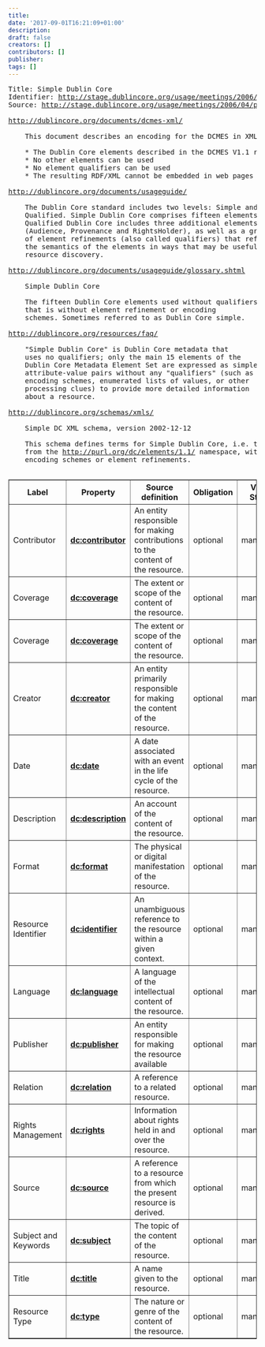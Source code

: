 ```yaml
---
title: 
date: '2017-09-01T16:21:09+01:00'
description: 
draft: false
creators: []
contributors: []
publisher: 
tags: []
---
```


<pre>
Title: Simple Dublin Core
Identifier: <a href="http://stage.dublincore.org/usage/meetings/2006/04/profile-review/dcsimple/.index.html">http://stage.dublincore.org/usage/meetings/2006/04/profile-review/dcsimple/.index.html</a>
Source: <a href="http://stage.dublincore.org/usage/meetings/2006/04/profile-review/dcsimple/index.txt">http://stage.dublincore.org/usage/meetings/2006/04/profile-review/dcsimple/index.txt</a>

<a href="http://dublincore.org/documents/dcmes-xml/">http://dublincore.org/documents/dcmes-xml/</a>

    This document describes an encoding for the DCMES in XML subject to these restrictions:

    * The Dublin Core elements described in the DCMES V1.1 reference can be used
    * No other elements can be used
    * No element qualifiers can be used
    * The resulting RDF/XML cannot be embedded in web pages

<a href="http://dublincore.org/documents/usageguide/">http://dublincore.org/documents/usageguide/</a>

    The Dublin Core standard includes two levels: Simple and
    Qualified. Simple Dublin Core comprises fifteen elements;
    Qualified Dublin Core includes three additional elements
    (Audience, Provenance and RightsHolder), as well as a group
    of element refinements (also called qualifiers) that refine
    the semantics of the elements in ways that may be useful in
    resource discovery.

<a href="http://dublincore.org/documents/usageguide/glossary.shtml">http://dublincore.org/documents/usageguide/glossary.shtml</a>

    Simple Dublin Core

    The fifteen Dublin Core elements used without qualifiers,
    that is without element refinement or encoding
    schemes. Sometimes referred to as Dublin Core simple.

<a href="http://dublincore.org/resources/faq/">http://dublincore.org/resources/faq/</a>

    "Simple Dublin Core" is Dublin Core metadata that
    uses no qualifiers; only the main 15 elements of the
    Dublin Core Metadata Element Set are expressed as simple
    attribute-value pairs without any "qualifiers" (such as
    encoding schemes, enumerated lists of values, or other
    processing clues) to provide more detailed information
    about a resource.

<a href="http://dublincore.org/schemas/xmls/">http://dublincore.org/schemas/xmls/</a>

    Simple DC XML schema, version 2002-12-12

    This schema defines terms for Simple Dublin Core, i.e. the 15 elements
    from the <a href="http://purl.org/dc/elements/1.1/">http://purl.org/dc/elements/1.1/</a> namespace, with no use of
    encoding schemes or element refinements.

</pre><table cellpadding="6" border="1" cellspacing="0" class="dcap">
  <tr class="mainhead">
    <th class="dc-label">
      Label
    </th>
    <th class="qname">
      Property
    </th>
    <th class="definition">
      Source definition
    </th>
    <th class="oblig">
      Obligation
    </th>
    <th class="vstr">
      Value<br>
      String
    </th>
  </tr>
  <tr class="propertyUsage">
    <td class="dc-label">Contributor</td>
    <td class="qname">
      <strong><a href="http://dublincore.org/documents/dcmi-terms/#contributor">dc:contributor</a></strong>
    </td>
    <td class="definition">
      An entity responsible for making contributions to the content of the resource.
    </td>
    <td class="oblig">optional</td>
    <td class="vstr">mandatory</td>
  </tr>
  <tr class="propertyUsage">
    <td class="dc-label">Coverage</td>
    <td class="qname">
      <strong><a href="http://dublincore.org/documents/dcmi-terms/#coverage">dc:coverage</a></strong>
    </td>
    <td class="definition">
      The extent or scope of the content of the resource.
    </td>
    <td class="oblig">optional</td>
    <td class="vstr">mandatory</td>
  </tr>
  <tr class="propertyUsage">
    <td class="dc-label">Coverage</td>
    <td class="qname">
      <strong><a href="http://dublincore.org/documents/dcmi-terms/#coverage">dc:coverage</a></strong>
    </td>
    <td class="definition">
      The extent or scope of the content of the resource.
    </td>
    <td class="oblig">optional</td>
    <td class="vstr">mandatory</td>
  </tr>
  <tr class="propertyUsage">
    <td class="dc-label">Creator</td>
    <td class="qname">
      <strong><a href="http://dublincore.org/documents/dcmi-terms/#creator">dc:creator</a></strong>
    </td>
    <td class="definition">
      An entity primarily responsible for making the content of the resource.
    </td>
    <td class="oblig">optional</td>
    <td class="vstr">mandatory</td>
  </tr>
  <tr class="propertyUsage">
    <td class="dc-label">Date</td>
    <td class="qname">
      <strong><a href="http://dublincore.org/documents/dcmi-terms/#date">dc:date</a></strong>
    </td>
    <td class="definition">
      A date associated with an event in the life cycle of the resource.
    </td>
    <td class="oblig">optional</td>
    <td class="vstr">mandatory</td>
  </tr>
  <tr class="propertyUsage">
    <td class="dc-label">Description</td>
    <td class="qname">
      <strong><a href="http://dublincore.org/documents/dcmi-terms/#description">dc:description</a></strong>
    </td>
    <td class="definition">
      An account of the content of the resource.
    </td>
    <td class="oblig">optional</td>
    <td class="vstr">mandatory</td>
  </tr>
  <tr class="propertyUsage">
    <td class="dc-label">Format</td>
    <td class="qname">
      <strong><a href="http://dublincore.org/documents/dcmi-terms/#format">dc:format</a></strong>
    </td>
    <td class="definition">
      The physical or digital manifestation of the resource.
    </td>
    <td class="oblig">optional</td>
    <td class="vstr">mandatory</td>
  </tr>
  <tr class="propertyUsage">
    <td class="dc-label">Resource Identifier</td>
    <td class="qname">
      <strong><a href="http://dublincore.org/documents/dcmi-terms/#identifier">dc:identifier</a></strong>
    </td>
    <td class="definition">
      An unambiguous reference to the resource within a given context.
    </td>
    <td class="oblig">optional</td>
    <td class="vstr">mandatory</td>
  </tr>
  <tr class="propertyUsage">
    <td class="dc-label">Language</td>
    <td class="qname">
      <strong><a href="http://dublincore.org/documents/dcmi-terms/#language">dc:language</a></strong>
    </td>
    <td class="definition">
      A language of the intellectual content of the resource.
    </td>
    <td class="oblig">optional</td>
    <td class="vstr">mandatory</td>
  </tr>
  <tr class="propertyUsage">
    <td class="dc-label">Publisher</td>
    <td class="qname">
      <strong><a href="http://dublincore.org/documents/dcmi-terms/#publisher">dc:publisher</a></strong>
    </td>
    <td class="definition">
      An entity responsible for making the resource available
    </td>
    <td class="oblig">optional</td>
    <td class="vstr">mandatory</td>
  </tr>
  <tr class="propertyUsage">
    <td class="dc-label">Relation</td>
    <td class="qname">
      <strong><a href="http://dublincore.org/documents/dcmi-terms/#relation">dc:relation</a></strong>
    </td>
    <td class="definition">
      A reference to a related resource.
    </td>
    <td class="oblig">optional</td>
    <td class="vstr">mandatory</td>
  </tr>
  <tr class="propertyUsage">
    <td class="dc-label">Rights Management</td>
    <td class="qname">
      <strong><a href="http://dublincore.org/documents/dcmi-terms/#rights">dc:rights</a></strong>
    </td>
    <td class="definition">
      Information about rights held in and over the resource.
    </td>
    <td class="oblig">optional</td>
    <td class="vstr">mandatory</td>
  </tr>
  <tr class="propertyUsage">
    <td class="dc-label">Source</td>
    <td class="qname">
      <strong><a href="http://dublincore.org/documents/dcmi-terms/#source">dc:source</a></strong>
    </td>
    <td class="definition">
      A reference to a resource from which the present resource is derived.
    </td>
    <td class="oblig">optional</td>
    <td class="vstr">mandatory</td>
  </tr>
  <tr class="propertyUsage">
    <td class="dc-label">Subject and Keywords</td>
    <td class="qname">
      <strong><a href="http://dublincore.org/documents/dcmi-terms/#subject">dc:subject</a></strong>
    </td>
    <td class="definition">
      The topic of the content of the resource.
    </td>
    <td class="oblig">optional</td>
    <td class="vstr">mandatory</td>
  </tr>
  <tr class="propertyUsage">
    <td class="dc-label">Title</td>
    <td class="qname">
      <strong><a href="http://dublincore.org/documents/dcmi-terms/#title">dc:title</a></strong>
    </td>
    <td class="definition">
      A name given to the resource.
    </td>
    <td class="oblig">optional</td>
    <td class="vstr">mandatory</td>
  </tr>
  <tr class="propertyUsage">
    <td class="dc-label">Resource Type</td>
    <td class="qname">
      <strong><a href="http://dublincore.org/documents/dcmi-terms/#type">dc:type</a></strong>
    </td>
    <td class="definition">
      The nature or genre of the content of the resource.
    </td>
    <td class="oblig">optional</td>
    <td class="vstr">mandatory</td>
  </tr>
</table>
